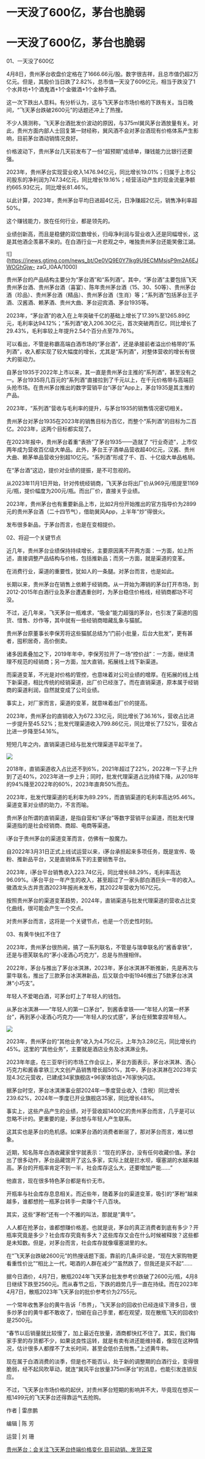 # 一天没了600亿，茅台也脆弱

# 一天没了600亿，茅台也脆弱

01、一天没了600亿

4月8日，贵州茅台收盘价定格在了1666.66元/股。数字很吉祥，且总市值仍超2万亿元。但是，其股价当日跌了2.82%，总市值一天没了609亿元，相当于跌没了1个水井坊+1个酒鬼酒+1个金徽酒+1个金种子酒。

这一次下跌出人意料。有分析认为，这与飞天茅台市场价格的下跌有关。当日晚间，“飞天茅台跌破2600元”的话题还冲上了热搜。

不少人猜测称，飞天茅台酒批发价波动的原因，与375ml巽风茅台酒放量有关。对此，贵州方面内部人士回复第一财经称，巽风酒不会对茅台酒现有价格体系产生影响，目前茅台酒动销情况良好。

价格波动下，贵州茅台几天前发布了一份“超预期”成绩单，赚钱能力比银行还要强。

2023年，贵州茅台实现营业收入1476.94亿元，同比增长19.01%；归属于上市公司股东的净利润为747.34亿元，同比增长19.16%；经营活动产生的现金流量净额约665.93亿元，同比增长81.46%。

以此计算，2023年，贵州茅台平均日进超4亿元，日净赚超2亿元，销售净利率超50%。

这个赚钱能力，放在任何行业，都是领先的。

业绩创新高，而且是稳健的双位数增长，归母净利润与营业收入还是同幅增长，这是其他酒企羡慕不来的。在白酒行业一片悲观之中，唯独贵州茅台还能笑傲江湖。

![](https://inews.gtimg.com/news_bt/Oe0VQ9E0Y7lkg9U9ECMMsjsP9m2A6EJWOGhGjw-
zaG_l0AA/1000)

贵州茅台的产品结构主要分为“茅台酒”和“系列酒”。其中，“茅台酒”主要包括飞天贵州茅台酒、贵州茅台酒（喜宴）、陈年贵州茅台酒（15、30、50等）、贵州茅台酒（珍品）、贵州茅台酒（精品）、贵州茅台酒（生肖）等；“系列酒”包括茅台王子酒、汉酱酒、赖茅酒、贵州大曲、茅台迎宾酒、茅台1935等。

2023年，“茅台酒”的收入在上年突破千亿的基础上增长了17.39%至1265.89亿元，毛利率达94.12%；“系列酒”收入206.30亿元，首次突破两百亿，同比增长了29.43%，毛利率较上年提升2.54个百分点至79.76%。

可以看出，不管是称霸高端白酒市场的“茅台酒”，还是承接前者溢出价格带的“系列酒”，收入都实现了较大幅度的增长，尤其是“系列酒”，对整体营收的增长有很大的驱动力。

自茅台1935于2022年上市以来，其一直是贵州茅台主推的“系列酒”，甚至没有之一。茅台1935将几百元的“系列酒”直接拉到了千元以上，在千元价格带与高端巨头抢市场。在贵州茅台推出的数字营销平台“i茅台”App上，茅台1935是其主推的产品。

2023年，“系列酒”营收与毛利率的提升，与茅台1935的销售情况密切相关。

贵州茅台对茅台1935在2023年的销售目标为百亿，而整个“系列酒”的目标为二百亿。2023年，这两个目标都实现了。

在2023年报中，贵州茅台着重“表扬”了茅台1935——造就了
“行业奇迹”，上市仅两年成为营收百亿级大单品。此外，茅台王子酒单品营收超40亿元，汉酱、贵州大曲、赖茅单品营收分别超10亿元。“系列酒”形成了千、百、十亿级大单品格局。

在“茅台酒”这边，提价对业绩的提振，是不可忽视的。

从2023年11月1日开始，针对传统经销商，飞天茅台将出厂价从969元/瓶提至1169元/瓶，提价幅度为200元/瓶。而出厂价，直接关乎业绩。

2023年，贵州茅台也有重要新品上市，比如2月份开始推出的官方指导价为2899元的贵州茅台酒（二十四节气），借助巽风App，上半年“炒”得很火。

发布很多新品，于茅台而言，也是在变相提价。

02、将迎一个关键节点

近几年，贵州茅台业绩保持持续增长，主要原因离不开两方面：一方面，如上所述，直接调整产品结构与价格，包括推新品；而另一方面，就是渠道的变革。

在消费行业，渠道的重要性，犹如人的一条腿。对茅台而言，也是如此。

长期以来，贵州茅台在销售上依赖于经销商。从一开始为滞销的茅台打开市场，到2012-2015年白酒行业及茅台遭遇重创时，为茅台稳住价格线，经销商都功不可没。

不过，近几年来，飞天茅台一瓶难求，“吸金”能力超强的茅台，也引发了渠道的囤货、惜售、炒作等，其中就有一些经销商暗藏乱象与猫腻。

贵州茅台原董事长李保芳将这些猫腻总结为“门前小批量，后台大批发”，更有甚者，囤积居奇，高价倒卖。

诸多因素叠加之下，2019年年中，李保芳拉开了一场“控价战”：一方面，继续清理不规范的经销商；另一方面，加大直销，拓展线上线下新渠道。

而渠道变革，不光是对价格的管控，也意味着对公司业绩的增厚。在拓展的线上线下新渠道，相比传统的经销渠道，出厂价已经涨了。而在直销渠道，原本属于经销商的渠道利润，自然就变成了公司业绩。

事实上，对厂家而言，渠道的变革，就意味着出厂价的提高。

2023年，贵州茅台的直销收入为672.33亿元，同比增长了36.16%，营收占比进一步提升至45.52%；批发代理渠道收入799.86亿元，同比增长了7.52%，营收占比进一步降至54.16%。

短短几年之内，直销渠道已经与批发代理渠道平起平坐了。

![](https://inews.gtimg.com/news_bt/On9WDA_ZpKzgethjBsQV4ZJOlNc3aiQHwK6lTeBZKki3cAA/1000)

2018年，直销渠道收入占比还不到6%，2021年超过了22%，2022年一下子上升到了近40%，2023年进一步上升；同时，批发代理渠道占比持续下降，从2018年的94%降至2022年的60%，2023年直奔50%而去。

2023年，批发代理渠道的毛利率为89.29%，而直销渠道的毛利率高达95.46%。渠道变革对业绩的助力，不言而喻。

贵州茅台所谓的直销渠道，是指自营和“i茅台”等数字营销平台渠道，而批发代理渠道指的是社会经销商、商超、电商等渠道。

i茅台于贵州茅台的渠道变革而言，仿佛有一股魔力。

自2022年3月31日正式上线试运营以来，i茅台承担起来多项任务，既是宣传、吸粉、推新品平台，又是直销体系下的主要销售平台。

2023年，i茅台平台销售收入223.74亿元，同比增长88.29%，毛利率高达96.09%。i茅台平台一年产生的收入，甚至超过了一家头部白酒巨头一年的收入。徽酒龙头古井贡酒2023年报尚未发布，其2022年营收为167亿元。

按照贵州茅台的渠道变革趋势，2024年，直销渠道与批发代理渠道的营收占比变化曲线，很可能会产生一个交点。

对贵州茅台而言，这将是一个关键节点，也是一个历史性时刻。

03、有黄牛快扛不住了

2023年，贵州茅台很热闹，搞了一系列联名，不管是与瑞幸联名的“酱香拿铁”，还是与德芙联名的“茅小凌酒心巧克力”，总是与热搜相伴。

2022年，茅台与推出了茅台冰淇淋，2023年，茅台冰淇淋不断推新，先是再次与蒙牛联名，推出了三款茅台冰淇淋新品，后又联合中街1946推出了5款茅台冰淇淋“小巧支”。

年轻人不爱喝白酒，可茅台盯上了年轻人的钱包。

从茅台冰淇淋——“年轻人的第一口茅台”，到酱香拿铁——“年轻人的第一杯茅台”，再到茅小凌酒心巧克力——“年轻人的仪式感”，茅台在频繁拿捏年轻人。

![](https://inews.gtimg.com/news_bt/OI_VgcBtnIFK35XoEKWTh5oSiv4VROJ2N0lE3OAsCyh4kAA/1000)

2023年，贵州茅台的“其他业务”收入为4.75亿元，上年为3.28亿元，同比增长约45%。这里的“其他业务”，主要就是酒店业务及冰淇淋业务。

2023年年底，在三亚举行的市场工作会议上，茅台方面表示，茅台冰淇淋、酒心巧克力和酱香拿铁三大文创产品销售增长超50%，其中，茅台冰淇淋在2023年实现4.3亿元营收，已建成34家旗舰店+96家体验店+76家快闪店。

据茅台时空，茅台冰淇淋事业部2024年一季度营业收入（含税）同比增长239.62%，2024年一季度已开业旗舰店35家，同比增长48%。

事实上，这些产品产生的业绩，对于营收超1400亿的贵州茅台而言，几乎是可以忽略不计的。更重要的是，茅台想与年轻人产生联系。

这其实也是茅台的危机感。如果茅台酒的消费者断层了，那对茅台而言，难以想象。

近期，知名陈年白酒收藏家曾宇就表示：“现在的茅台，没有任何收藏价值。茅台出了很多动作，茅台品藏馆开了这么多家，实际上就是拦水坝，堰塞湖的水越来越高。茅台的开瓶率肯定不到一半，社会库存这么大，还要增加产能……”

他直言，现在很多特色茅台都是有价无市。

开瓶率与社会库存息息相关。而近些年，随着茅台的渠道变革，吸引的“茅粉”越来越多，谁都想抢一瓶茅台转手一卖赚个千八百块。

其实，这些“茅粉”还有一个不雅的叫法，那就是“黄牛”。

人人都在抢茅台，谁都想赚价格差。也就是说，茅台的真正消费者到底有多少？开瓶率究竟是多少？社会库存究竟有多大？这些库存又会在什么时候被释放？这些都是未知数。但是，对茅台而言，社会库存就像堰塞湖里的水。

在“飞天茅台跌破2600元”的热搜话题下面，靠前的几条评论是，“现在大家购物更看重性价比”“相比上一代，喝酒的人群在减少”“虽然跌了，但我还是买不起”……

据今日酒价，4月7日，散瓶2024年飞天茅台批发参考价跌破了2600元/瓶，4月8日继续下跌至2560元。而从春节之后，下跌的趋势几乎一直在持续。而在2023年4月7日，散瓶2023年飞天茅台的批价参考价为2755元。

一个常年收售茅台的黄牛告诉「市界」，飞天茅台的回收价已经连续下滑多日，很多炒茅台的黄牛都不敢收了，怕砸在自己手里，都在观望，现在散瓶飞天的回收价是2500元。

“春节以后销量就比较慢了，加上最近在放量，酒商都快扛不住了。其实，我们每家手里的存货都不少，如果说良性运转，就是有卖有进还能维持着，像现在这种情况，估计很多人都撑不了太长时间，甚至会低价去抛售。”上述黄牛称。

现在属于白酒消费的淡季，但是也不能否认，处于新的调整期的白酒行业，变得很脆弱，经不起风吹草动，就连“巽风平台放量375ml茅台”的消息，也能引发连锁反应。

不过，飞天茅台市场价格的起伏，对贵州茅台短期的影响并不大，毕竟现在想买一瓶1499元的飞天茅台还得靠运气去抢购。

作者 | 雷彦鹏

编辑 | 陈 芳

运营 | 刘 珊

[贵州茅台：会关注飞天茅台终端价格变化 目前动销、发货正常 ](https://news.qq.com/rain/a/20240409A03XRE00)

